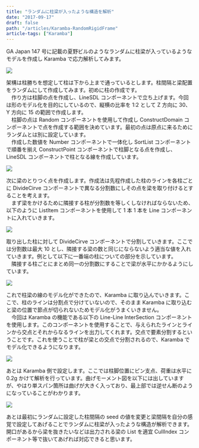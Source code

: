 ```yaml
---
title: "ランダムに柱梁が入ったような構造を解析"
date: "2017-09-17"
draft: false
path: "/articles/Karamba-RandomRigidFrame"
article-tags: ["Karamba"]
---
```


GA Japan 147 号に記載の夏野ビルのようなランダムに柱梁が入っているようなモデルを作成し Karamba で応力解析してみます。

[![](https://1.bp.blogspot.com/-n7BQmma49SE/Wb4ALd-XrqI/AAAAAAAABb0/yfKn1RDNa2EV_cw0fwXPOiWiuaDgdtN0wCLcBGAs/s640/twitter.PNG)](https://1.bp.blogspot.com/-n7BQmma49SE/Wb4ALd-XrqI/AAAAAAAABb0/yfKn1RDNa2EV_cw0fwXPOiWiuaDgdtN0wCLcBGAs/s1600/twitter.PNG)

架構は柱勝ちを想定して柱は下から上まで通っているとします。柱間隔と梁配置をランダムにして作成してみます。初めに柱の作成です。  
　作り方は柱脚の点を作成し、LineSDL コンポーネントで立ち上げます。今回は形のモデル化を目的にしているので、縦横の比率を 1:2 として Z 方向に 30、Y 方向に 15 の範囲で作成します。  
　柱脚の点は Random コンポーネントを使用して作成し ConstructDomain コンポーネントで点を作成する範囲を決めています。最初の点は原点に来るためにランダムとは別に設定しています。  
　作成した数値を Number コンポーネントで一体化し SortList コンポーネントで順番を揃え ConstructPoint コンポーネントで柱脚となる点を作成し、LineSDL コンポーネントで柱となる線を作成しています。

[![](https://4.bp.blogspot.com/-SlQVwGqksts/Wb4Dxs5XvBI/AAAAAAAABcA/MY2RkjdIGggjQmOvryk-GhhTi09BgtKxQCLcBGAs/s640/%25E6%259F%25B1%25E3%2581%25AE%25E4%25BD%259C%25E6%2588%2590.PNG)](https://4.bp.blogspot.com/-SlQVwGqksts/Wb4Dxs5XvBI/AAAAAAAABcA/MY2RkjdIGggjQmOvryk-GhhTi09BgtKxQCLcBGAs/s1600/%25E6%259F%25B1%25E3%2581%25AE%25E4%25BD%259C%25E6%2588%2590.PNG)

次に梁のとりつく点を作成します。作成法は先程作成した柱のラインを各柱ごとに DivideCirve コンポーネントで異なる分割数にしその点を梁を取り付けるとすることを考えます。  
　まず梁をかけるために隣接する柱が分割数を等しくしなければならないため、以下のように ListItem コンポーネントを使用して 1 本 1 本を Line コンポーネントに入れていきます。

[![](https://4.bp.blogspot.com/-zeRs6vHK6jw/Wb4GF0sI1RI/AAAAAAAABcM/2C-HwiDr7GAUgaP4AI-s4kWkgg8BsC1JACLcBGAs/s640/%25E6%259F%25B1%25E3%2581%25AE%25E5%258F%2596%25E3%2582%258A%25E5%2587%25BA%25E3%2581%2597.PNG)](https://4.bp.blogspot.com/-zeRs6vHK6jw/Wb4GF0sI1RI/AAAAAAAABcM/2C-HwiDr7GAUgaP4AI-s4kWkgg8BsC1JACLcBGAs/s1600/%25E6%259F%25B1%25E3%2581%25AE%25E5%258F%2596%25E3%2582%258A%25E5%2587%25BA%25E3%2581%2597.PNG)

取り出した柱に対して DivideCirve コンポーネントで分割していきます。ここでは分割数は最大 10 とし、隣接する梁の数と同じにならないよう適当な値を入れていきます。例として以下に一番端の柱についての部分を示しています。  
　隣接する柱ごとにまとめ同一の分割数にすることで梁が水平にかかるようにしています。

[![](https://4.bp.blogspot.com/-0s4BxAyNX4I/Wb4KF6lZqiI/AAAAAAAABcY/-ctFTdmvMUw_eBmypi0fo20np3ltRzi3wCLcBGAs/s640/%25E6%25A2%2581%25E3%2581%25AE%25E4%25BD%259C%25E6%2588%2590.PNG)](https://4.bp.blogspot.com/-0s4BxAyNX4I/Wb4KF6lZqiI/AAAAAAAABcY/-ctFTdmvMUw_eBmypi0fo20np3ltRzi3wCLcBGAs/s1600/%25E6%25A2%2581%25E3%2581%25AE%25E4%25BD%259C%25E6%2588%2590.PNG)

これで柱梁の線のモデル化ができたので、Karamba に取り込んでいきます。ここで、柱のラインは分割点で分けていないので、そのまま Karamba に取り込むと梁の位置で節点が切られないためモデル化がうまくいきません。  
　今回は Karamba の機能である以下の Line-Line InterSection コンポーネントを使用します。このコンポーネントを使用することで、与えられたラインとラインから交点とそれからなるラインを出力してくれます。交点で要素分割するということです。これを使うことで柱が梁との交点で分割されるので、Karamba でモデル化できるようになります。

[![](https://2.bp.blogspot.com/-Rw8Vq689uT8/Wb4NvjTsEXI/AAAAAAAABck/K38UELjxY90hlwwI_VdXImkaFTX32v5HQCLcBGAs/s400/%25E3%2583%25A9%25E3%2582%25A4%25E3%2583%25B3%25E3%2582%25A4%25E3%2583%25B3%25E3%2582%25BF%25E3%2583%25A9%25E3%2582%25AF%25E3%2582%25B7%25E3%2583%25A7%25E3%2583%25B3.PNG)](https://2.bp.blogspot.com/-Rw8Vq689uT8/Wb4NvjTsEXI/AAAAAAAABck/K38UELjxY90hlwwI_VdXImkaFTX32v5HQCLcBGAs/s1600/%25E3%2583%25A9%25E3%2582%25A4%25E3%2583%25B3%25E3%2582%25A4%25E3%2583%25B3%25E3%2582%25BF%25E3%2583%25A9%25E3%2582%25AF%25E3%2582%25B7%25E3%2583%25A7%25E3%2583%25B3.PNG)

あとは Karamba 側で設定します。ここでは柱脚位置にピン支点、荷重は水平に 0.2g かけて解析を行っています。曲げモーメント図を以下には出していますが、やはり単スパン箇所は曲げが大きく入っており、最上部では逆せん断のようになっていることがわかります。

[![](https://1.bp.blogspot.com/-3AktbMZluQ4/Wb4PK2mfs-I/AAAAAAAABcw/I8dP2_-Pamgpumiyu-3bcq4BoM0fn0kIwCLcBGAs/s640/karamba.PNG)](https://1.bp.blogspot.com/-3AktbMZluQ4/Wb4PK2mfs-I/AAAAAAAABcw/I8dP2_-Pamgpumiyu-3bcq4BoM0fn0kIwCLcBGAs/s1600/karamba.PNG)

あとは最初にランダムに設定した柱間隔の seed の値を変更と梁間隔を自分の感覚で設定してあげることでランダムに柱梁が入ったような構造が解析できます。開口があるから梁を抜きたいなどは出力される梁の List を適宜 CullIndex コンポーネント等で抜いてあげれば対応できると思います。
